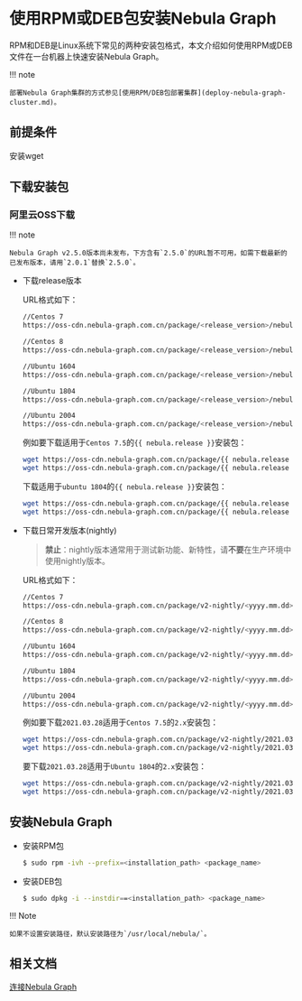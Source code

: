 # 使用RPM或DEB包安装Nebula Graph

RPM和DEB是Linux系统下常见的两种安装包格式，本文介绍如何使用RPM或DEB文件在一台机器上快速安装Nebula Graph。

!!! note

    部署Nebula Graph集群的方式参见[使用RPM/DEB包部署集群](deploy-nebula-graph-cluster.md)。

## 前提条件

安装wget

## 下载安装包

### 阿里云OSS下载

!!! note

    Nebula Graph v2.5.0版本尚未发布，下方含有`2.5.0`的URL暂不可用，如需下载最新的已发布版本，请用`2.0.1`替换`2.5.0`。

- 下载release版本

    URL格式如下：

    ```bash
    //Centos 7
    https://oss-cdn.nebula-graph.com.cn/package/<release_version>/nebula-graph-<release_version>.el7.x86_64.rpm

    //Centos 8
    https://oss-cdn.nebula-graph.com.cn/package/<release_version>/nebula-graph-<release_version>.el8.x86_64.rpm

    //Ubuntu 1604
    https://oss-cdn.nebula-graph.com.cn/package/<release_version>/nebula-graph-<release_version>.ubuntu1604.amd64.deb

    //Ubuntu 1804
    https://oss-cdn.nebula-graph.com.cn/package/<release_version>/nebula-graph-<release_version>.ubuntu1804.amd64.deb

    //Ubuntu 2004
    https://oss-cdn.nebula-graph.com.cn/package/<release_version>/nebula-graph-<release_version>.ubuntu2004.amd64.deb
    ```

    例如要下载适用于`Centos 7.5`的`{{ nebula.release }}`安装包：

    ```bash
    wget https://oss-cdn.nebula-graph.com.cn/package/{{ nebula.release }}/nebula-graph-{{ nebula.release }}.el7.x86_64.rpm
    wget https://oss-cdn.nebula-graph.com.cn/package/{{ nebula.release }}/nebula-graph-{{ nebula.release }}.el7.x86_64.rpm.sha256sum.txt
    ```

    下载适用于`ubuntu 1804`的`{{ nebula.release }}`安装包：
    ```bash
    wget https://oss-cdn.nebula-graph.com.cn/package/{{ nebula.release }}/nebula-graph-{{ nebula.release }}.ubuntu1804.amd64.deb
    wget https://oss-cdn.nebula-graph.com.cn/package/{{ nebula.release }}/nebula-graph-{{ nebula.release }}.ubuntu1804.amd64.deb.sha256sum.txt
    ```

- 下载日常开发版本(nightly)

    >**禁止**：nightly版本通常用于测试新功能、新特性，请**不要**在生产环境中使用nightly版本。

    URL格式如下：

    ```bash
    //Centos 7
    https://oss-cdn.nebula-graph.com.cn/package/v2-nightly/<yyyy.mm.dd>/nebula-graph-<yyyy.mm.dd>-nightly.el7.x86_64.rpm

    //Centos 8
    https://oss-cdn.nebula-graph.com.cn/package/v2-nightly/<yyyy.mm.dd>/nebula-graph-<yyyy.mm.dd>-nightly.el8.x86_64.rpm

    //Ubuntu 1604
    https://oss-cdn.nebula-graph.com.cn/package/v2-nightly/<yyyy.mm.dd>/nebula-graph-<yyyy.mm.dd>-nightly.ubuntu1604.amd64.deb

    //Ubuntu 1804
    https://oss-cdn.nebula-graph.com.cn/package/v2-nightly/<yyyy.mm.dd>/nebula-graph-<yyyy.mm.dd>-nightly.ubuntu1804.amd64.deb

    //Ubuntu 2004
    https://oss-cdn.nebula-graph.com.cn/package/v2-nightly/<yyyy.mm.dd>/nebula-graph-<yyyy.mm.dd>-nightly.ubuntu1804.amd64.deb
    ```

    例如要下载`2021.03.28`适用于`Centos 7.5`的`2.x`安装包：

    ```bash
    wget https://oss-cdn.nebula-graph.com.cn/package/v2-nightly/2021.03.28/nebula-graph-2021.03.28-nightly.el7.x86_64.rpm
    wget https://oss-cdn.nebula-graph.com.cn/package/v2-nightly/2021.03.28/nebula-graph-2021.03.28-nightly.el7.x86_64.rpm.sha256sum.txt
    ```

    要下载`2021.03.28`适用于`Ubuntu 1804`的`2.x`安装包：
    ```bash
    wget https://oss-cdn.nebula-graph.com.cn/package/v2-nightly/2021.03.28/nebula-graph-2021.03.28-nightly.ubuntu1804.amd64.deb
    wget https://oss-cdn.nebula-graph.com.cn/package/v2-nightly/2021.03.28/nebula-graph-2021.03.28-nightly.ubuntu1804.amd64.deb.sha256sum.txt
    ```

<!--
### GitHub下载

- 下载release版本

   + 登录[Nebula Graph Releases](https://github.com/vesoft-inc/nebula/releases)页面，确认需要的版本，单击**Assets**。

   ![Select a Nebula Graph release version](https://github.com/vesoft-inc/nebula-docs/raw/master/docs-2.0/figs/4.deployment-and-installation/2.complie-and-install-nebula-graph/2.install-nebula-graph-by-rpm-or-deb/releases-page.png?raw=true)

   + 在**Assets**区域找到机器运行所需的安装包，下载文件到机器上。

- 下载nightly版本

    >**禁止**：nightly版本通常用于测试新功能、新特性，请**不要**在生产环境中使用nightly版本。

   + 登录[Nebula Graph package](https://github.com/vesoft-inc/nebula/actions/workflows/package.yaml)页面，单击顶部最新的**package**。

   ![Select a Nebula Graph nightly version](https://github.com/vesoft-inc/nebula-docs/raw/master/docs-2.0/figs/4.deployment-and-installation/2.complie-and-install-nebula-graph/2.install-nebula-graph-by-rpm-or-deb/nightly-page.png?raw=true)

   + 在**Artifacts**区域找到机器运行所需的安装包，下载文件到机器上。
-->

## 安装Nebula Graph

- 安装RPM包

    ```bash
    $ sudo rpm -ivh --prefix=<installation_path> <package_name>
    ```

- 安装DEB包

    ```bash
    $ sudo dpkg -i --instdir==<installation_path> <package_name>
    ```

!!! Note

    如果不设置安装路径，默认安装路径为`/usr/local/nebula/`。

## 相关文档

[连接Nebula Graph](../../2.quick-start/3.connect-to-nebula-graph.md)